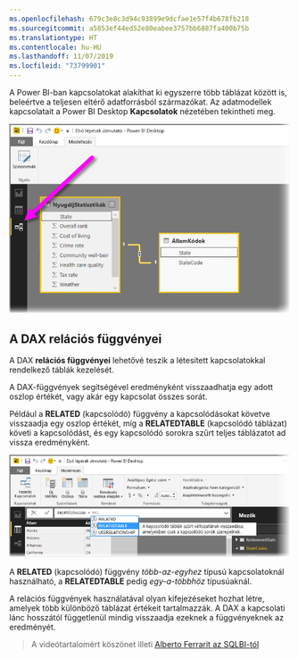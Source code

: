 ```yaml
---
ms.openlocfilehash: 679c3e8c3d94c93899e9dcfae1e57f4b678fb218
ms.sourcegitcommit: a5853ef44ed52e80eabee3757bb6887fa400b75b
ms.translationtype: HT
ms.contentlocale: hu-HU
ms.lasthandoff: 11/07/2019
ms.locfileid: "73799901"
---
```

A Power BI-ban kapcsolatokat alakíthat ki egyszerre több táblázat között is, beleértve a teljesen eltérő adatforrásból származókat. Az adatmodellek kapcsolatait a Power BI Desktop **Kapcsolatok** nézetében tekintheti meg.

![](media/7-5-table-relationships-and-dax/dax-relationships_1.png)

## <a name="dax-relational-functions"></a>A DAX relációs függvényei
A DAX **relációs függvényei** lehetővé teszik a létesített kapcsolatokkal rendelkező táblák kezelését.

A DAX-függvények segítségével eredményként visszaadhatja egy adott oszlop értékét, vagy akár egy kapcsolat összes sorát.

Például a **RELATED** (kapcsolódó) függvény a kapcsolódásokat követve visszaadja egy oszlop értékét, míg a **RELATEDTABLE** (kapcsolódó táblázat) követi a kapcsolódást, és egy kapcsolódó sorokra szűrt teljes táblázatot ad vissza eredményként.

![](media/7-5-table-relationships-and-dax/dax-relationships_2.png)

A **RELATED** (kapcsolódó) függvény *több-az-egyhez* típusú kapcsolatoknál használható, a **RELATEDTABLE** pedig *egy-a-többhöz* típusúaknál.

A relációs függvények használatával olyan kifejezéseket hozhat létre, amelyek több különböző táblázat értékeit tartalmazzák. A DAX a kapcsolati lánc hosszától függetlenül mindig visszaadja ezeknek a függvényeknek az eredményét.

> A videótartalomért köszönet illeti [Alberto Ferrarit az SQLBI-tól](https://www.sqlbi.com/learning-dax)
> 
> 

